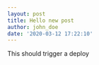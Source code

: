 ```yaml
---
layout: post
title: Hello new post
author: john_doe
date: '2020-03-12 17:22:10'
---
```

This should trigger a deploy